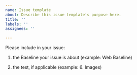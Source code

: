 ```yaml
---
name: Issue template
about: Describe this issue template's purpose here.
title: ''
labels: ''
assignees: ''

---
```


Please include in your issue: 

1. the Baseline your issue is about (example: Web Baseline)

1. the test, if applicable (example: 6. Images)

